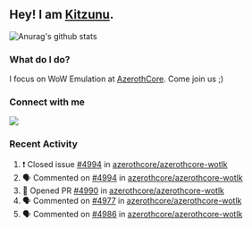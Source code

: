 ## Hey! I am [Kitzunu](https://Github.com/Kitzunu).

![Anurag's github stats](https://github-readme-stats.kitzunu.vercel.app/api?username=Kitzunu&show_icons=true)

### What do I do?

I focus on WoW Emulation at [AzerothCore](https://Github.com/AzerothCore). Come join us ;)

### Connect with me
[![](https://img.shields.io/badge/AzerothCore%20Discord-Connect%20with%20me!-green)](https://discord.com/invite/gkt4y2x)

### Recent Activity

<!--START_SECTION:activity-->
1. ❗️ Closed issue [#4994](https://github.com/azerothcore/azerothcore-wotlk/issues/4994) in [azerothcore/azerothcore-wotlk](https://github.com/azerothcore/azerothcore-wotlk)
2. 🗣 Commented on [#4994](https://github.com/azerothcore/azerothcore-wotlk/issues/4994) in [azerothcore/azerothcore-wotlk](https://github.com/azerothcore/azerothcore-wotlk)
3. 💪 Opened PR [#4990](https://github.com/azerothcore/azerothcore-wotlk/pull/4990) in [azerothcore/azerothcore-wotlk](https://github.com/azerothcore/azerothcore-wotlk)
4. 🗣 Commented on [#4977](https://github.com/azerothcore/azerothcore-wotlk/issues/4977) in [azerothcore/azerothcore-wotlk](https://github.com/azerothcore/azerothcore-wotlk)
5. 🗣 Commented on [#4986](https://github.com/azerothcore/azerothcore-wotlk/issues/4986) in [azerothcore/azerothcore-wotlk](https://github.com/azerothcore/azerothcore-wotlk)
<!--END_SECTION:activity-->
